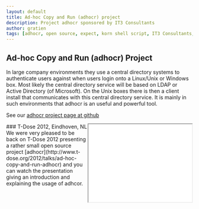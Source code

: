 ```yaml
---
layout: default
title: Ad-hoc Copy and Run (adhocr) project
description: Project adhocr sponsored by IT3 Consultants
author: gratien
tags: [adhocr, open source, expect, korn shell script, IT3 Consultants, GPL]
---
```

## Ad-hoc Copy and Run (adhocr) Project

In large company environments they use a central directory systems to authenticate users against when users login onto a Linux/Unix or Windows box. Most likely the central directory service will be based on LDAP or Active Directory (of Microsoft). On the Unix boxes there is then a client install that communicates with this central directory service. It is mainly in such environments that adhocr is an useful and powerful tool.

See our [adhocr project page at github](https://github.com/gdha/adhocr)


<iframe width="280" height="210" src="//www.youtube.com/embed/z-7X80Hv4j4" align="right"><p>Ad-hoc Copy and Run</p></iframe>
### T-Dose 2012, Eindhoven, NL
We were very pleased to be back on T-Dose 2012 presenting a rather small open source project [adhocr](http://www.t-dose.org/2012/talks/ad-hoc-copy-and-run-adhocr) and you can watch the presentation giving an introduction and explaining the usage of adhcor.
<br clear="right">
